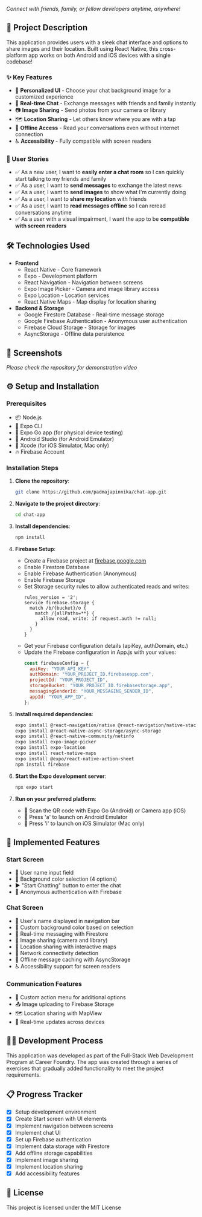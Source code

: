 <p>
  <i>Connect with friends, family, or fellow developers anytime, anywhere!</i>
</p>

## 🚀 Project Description

This application provides users with a sleek chat interface and options to share images and their location. Built using React Native, this cross-platform app works on both Android and iOS devices with a single codebase!

### ✨ Key Features

- 🎨 **Personalized UI** - Choose your chat background image for a customized experience
- 💬 **Real-time Chat** - Exchange messages with friends and family instantly
- 📷 **Image Sharing** - Send photos from your camera or library
- 🗺️ **Location Sharing** - Let others know where you are with a tap
- 📱 **Offline Access** - Read your conversations even without internet connection
- ♿ **Accessibility** - Fully compatible with screen readers

### 👤 User Stories

- ✅ As a new user, I want to **easily enter a chat room** so I can quickly start talking to my friends and family
- ✅ As a user, I want to **send messages** to exchange the latest news
- ✅ As a user, I want to **send images** to show what I'm currently doing
- ✅ As a user, I want to **share my location** with friends
- ✅ As a user, I want to **read messages offline** so I can reread conversations anytime
- ✅ As a user with a visual impairment, I want the app to be **compatible with screen readers**

## 🛠️ Technologies Used

- **Frontend**
  - React Native - Core framework
  - Expo - Development platform
  - React Navigation - Navigation between screens
  - Expo Image Picker - Camera and image library access
  - Expo Location - Location services
  - React Native Maps - Map display for location sharing
- **Backend & Storage**
  - Google Firestore Database - Real-time message storage
  - Google Firebase Authentication - Anonymous user authentication
  - Firebase Cloud Storage - Storage for images
  - AsyncStorage - Offline data persistence

## 📱 Screenshots

_Please check the repository for demonstration video_

## ⚙️ Setup and Installation

### Prerequisites

- 📦 Node.js
- 🧰 Expo CLI
- 📱 Expo Go app (for physical device testing)
- 🤖 Android Studio (for Android Emulator)
- 🍎 Xcode (for iOS Simulator, Mac only)
- 🔥 Firebase Account

### Installation Steps

1. **Clone the repository**:

   ```bash
   git clone https://github.com/padmajapinnika/chat-app.git
   ```

2. **Navigate to the project directory**:

   ```bash
   cd chat-app
   ```

3. **Install dependencies**:

   ```bash
   npm install
   ```

4. **Firebase Setup**:

   - Create a Firebase project at [firebase.google.com](https://firebase.google.com)
   - Enable Firestore Database
   - Enable Firebase Authentication (Anonymous)
   - Enable Firebase Storage
   - Set Storage security rules to allow authenticated reads and writes:
     ```
     rules_version = '2';
     service firebase.storage {
       match /b/{bucket}/o {
         match /{allPaths=**} {
           allow read, write: if request.auth != null;
         }
       }
     }
     ```
   - Get your Firebase configuration details (apiKey, authDomain, etc.)
   - Update the Firebase configuration in App.js with your values:
     ```javascript
     const firebaseConfig = {
       apiKey: "YOUR_API_KEY",
       authDomain: "YOUR_PROJECT_ID.firebaseapp.com",
       projectId: "YOUR_PROJECT_ID",
       storageBucket: "YOUR_PROJECT_ID.firebasestorage.app",
       messagingSenderId: "YOUR_MESSAGING_SENDER_ID",
       appId: "YOUR_APP_ID",
     };
     ```

5. **Install required dependencies**:

   ```bash
   expo install @react-navigation/native @react-navigation/native-stack
   expo install @react-native-async-storage/async-storage
   expo install @react-native-community/netinfo
   expo install expo-image-picker
   expo install expo-location
   expo install react-native-maps
   expo install @expo/react-native-action-sheet
   npm install firebase
   ```

6. **Start the Expo development server**:

   ```bash
   npx expo start
   ```

7. **Run on your preferred platform**:
   - 📱 Scan the QR code with Expo Go (Android) or Camera app (iOS)
   - 🤖 Press 'a' to launch on Android Emulator
   - 🍎 Press 'i' to launch on iOS Simulator (Mac only)

## 🎯 Implemented Features

### Start Screen

- 📝 User name input field
- 🎨 Background color selection (4 options)
- ▶️ "Start Chatting" button to enter the chat
- 🔐 Anonymous authentication with Firebase

### Chat Screen

- 👤 User's name displayed in navigation bar
- 🎨 Custom background color based on selection
- 💬 Real-time messaging with Firestore
- 📸 Image sharing (camera and library)
- 📍 Location sharing with interactive maps
- 🔄 Network connectivity detection
- 📴 Offline message caching with AsyncStorage
- ♿ Accessibility support for screen readers

### Communication Features

- 📱 Custom action menu for additional options
- 📤 Image uploading to Firebase Storage
- 🗺️ Location sharing with MapView
- 🔄 Real-time updates across devices

## 👨‍💻 Development Process

This application was developed as part of the Full-Stack Web Development Program at Career Foundry. The app was created through a series of exercises that gradually added functionality to meet the project requirements.

## 📋 Progress Tracker

- [x] Setup development environment
- [x] Create Start screen with UI elements
- [x] Implement navigation between screens
- [x] Implement chat UI
- [x] Set up Firebase authentication
- [x] Implement data storage with Firestore
- [x] Add offline storage capabilities
- [x] Implement image sharing
- [x] Implement location sharing
- [x] Add accessibility features

## 📄 License

This project is licensed under the MIT License
